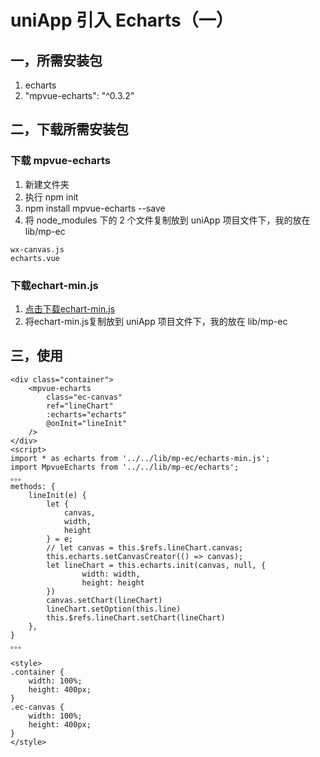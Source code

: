 # uniApp 引入 Echarts（一）
## 一，所需安装包
1.  echarts
2.  "mpvue-echarts": "^0.3.2"

## 二，下载所需安装包
### 下载 mpvue-echarts
1. 新建文件夹
2. 执行 npm init
3. npm install mpvue-echarts --save
4. 将 node_modules 下的 2 个文件复制放到 uniApp 项目文件下，我的放在 lib/mp-ec

```
wx-canvas.js
echarts.vue
```

### 下载echart-min.js
1. [点击下载echart-min.js](https://raw.githubusercontent.com/ecomfe/echarts-for-weixin/master/ec-canvas/echarts.js)
2. 将echart-min.js复制放到 uniApp 项目文件下，我的放在 lib/mp-ec

## 三，使用

```
<div class="container">
    <mpvue-echarts
        class="ec-canvas"
        ref="lineChart"
        :echarts="echarts"
        @onInit="lineInit"
    />
</div>
<script>
import * as echarts from '../../lib/mp-ec/echarts-min.js';
import MpvueEcharts from '../../lib/mp-ec/echarts';
。。。
methods: {
    lineInit(e) {
        let {
            canvas,
            width,
            height
        } = e;
        // let canvas = this.$refs.lineChart.canvas;
        this.echarts.setCanvasCreator(() => canvas);
        let lineChart = this.echarts.init(canvas, null, {
                width: width,
                height: height
        })
        canvas.setChart(lineChart)
        lineChart.setOption(this.line)
        this.$refs.lineChart.setChart(lineChart)
    },
}
。。。

<style>
.container {
	width: 100%;
	height: 400px;
}
.ec-canvas {
	width: 100%;
	height: 400px;
}
</style>

```
